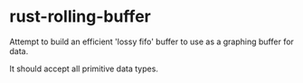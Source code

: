 # rust-rolling-buffer

Attempt to build an efficient 'lossy fifo' buffer to use as a graphing buffer for data.

It should accept all primitive data types.
